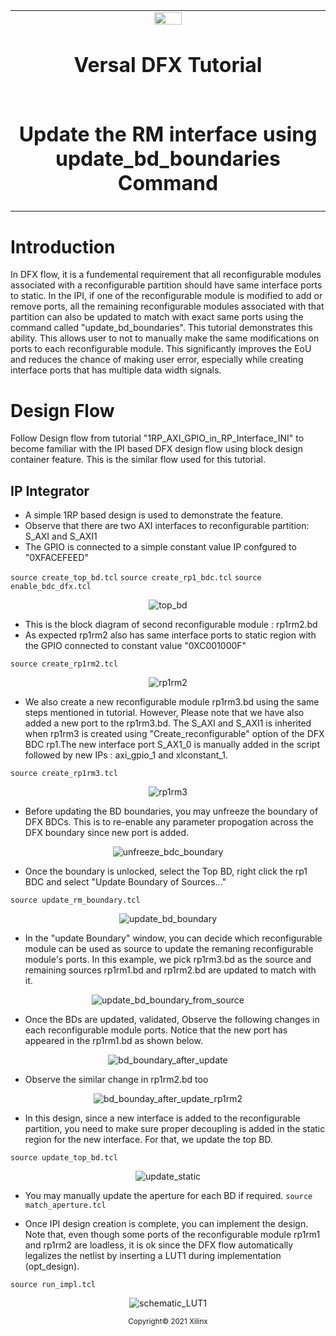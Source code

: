 ﻿<table>
 <tr>
   <td align="center"><img src="https://www.xilinx.com/content/dam/xilinx/imgs/press/media-kits/corporate/xilinx-logo.png" width="30%"/><h1>Versal DFX Tutorial</h1>
   </td>
 </tr>
 <tr>
 <td align="center"><h1>Update the RM interface using update_bd_boundaries Command</h1>
 </td>
 </tr>
</table>

# Introduction

In DFX flow, it is a fundemental requirement that all reconfigurable modules associated with a reconfigurable partition should have same interface ports to static. In the IPI, if one of the reconfigurable module is modified to add or remove ports, all the remaining reconfigurable modules associated with that partition can also be updated to match with exact same ports using the command called "update_bd_boundaries". This tutorial demonstrates this ability. This allows user to not to manually make the same modifications on ports to each reconfigurable module. This significantly improves the EoU and reduces the chance of making user error, especially while creating interface ports that has multiple data width signals.

# Design Flow

Follow Design flow from tutorial "1RP_AXI_GPIO_in_RP_Interface_INI" to become familiar with the IPI based DFX design flow using block design container feature. This is the similar flow used for this tutorial.

## IP Integrator
- A simple 1RP based design is used to demonstrate the feature.
- Observe that there are two AXI interfaces to reconfigurable partition: S_AXI and S_AXI1
- The GPIO is connected to a simple constant value IP confgured to "0XFACEFEED"

`source create_top_bd.tcl`
`source create_rp1_bdc.tcl`
`source enable_bdc_dfx.tcl`

<p align="center">
  <img src="./images/top_bd.png?raw=true" alt="top_bd"/>
</p>

- This is the block diagram of second reconfigurable module : rp1rm2.bd
- As expected rp1rm2 also has same interface ports to static region with the GPIO connected to constant value "0XC001000F"

`source create_rp1rm2.tcl`

<p align="center">
  <img src="./images/rp1rm2.png?raw=true" alt="rp1rm2"/>
</p>

- We also create a new reconfigurable module rp1rm3.bd using the same steps mentioned in tutorial. However, Please note that we have also added a new port to the rp1rm3.bd. The S_AXI and S_AXI1 is inherited when rp1rm3 is created using "Create_reconfigurable" option of the DFX BDC rp1.The new interface port S_AX1_0 is manually added in the script followed by new IPs : axi_gpio_1 and xlconstant_1.

`source create_rp1rm3.tcl`

<p align="center">
  <img src="./images/rp1rm3.png?raw=true" alt="rp1rm3"/>
</p>

- Before updating the BD boundaries, you may unfreeze the boundary of DFX BDCs. This is to re-enable any parameter propogation across the DFX boundary since new port is added.

<p align="center">
  <img src="./images/unfreeze_bdc_boundary.png?raw=true" alt="unfreeze_bdc_boundary"/>
</p>

- Once the boundary is unlocked, select the Top BD, right click the rp1 BDC and select "Update Boundary of Sources..."

`source update_rm_boundary.tcl`

<p align="center">
  <img src="./images/update_bd_boundary.png?raw=true" alt="update_bd_boundary"/>
</p>

- In the "update Boundary" window, you can decide which reconfigurable module can be used as source to update the remaning reconfigurable module's ports. In this example, we pick rp1rm3.bd as the source and remaining sources rp1rm1.bd and rp1rm2.bd are updated to match with it.

<p align="center">
  <img src="./images/update_bd_boundary_from_source.png?raw=true" alt="update_bd_boundary_from_source"/>
</p>

- Once the BDs are updated, validated, Observe the following changes in each reconfigurable module ports. Notice that the new port has appeared in the rp1rm1.bd as shown below.

<p align="center">
  <img src="./images/bd_bounday_after_update.png?raw=true" alt="bd_boundary_after_update"/>
</p>

- Observe the similar change in rp1rm2.bd too

<p align="center">
  <img src="./images/bd_bounday_after_update_rp1rm2.png?raw=true" alt="bd_bounday_after_update_rp1rm2"/>
</p>

- In this design, since a new interface is added to the reconfigurable partition, you need to make sure proper decoupling is added in the static region for the new interface. For that, we update the top BD.

`source update_top_bd.tcl`

<p align="center">
  <img src="./images/update_static.png?raw=true" alt="update_static"/>
</p>

- You may manually update the aperture for each BD if required.
`source match_aperture.tcl`

- Once IPI design creation is complete, you can implement the design. Note that, even though some ports of the reconfigurable module rp1rm1 and rp1rm2 are loadless, it is ok since the DFX flow automatically legalizes the netlist by inserting a LUT1 during implementation (opt_design).

`source run_impl.tcl`

<p align="center">
  <img src="./images/schematic_LUT1.png?raw=true" alt="schematic_LUT1"/>
</p>

<p align="center"><sup>Copyright&copy; 2021 Xilinx</sup></p>
